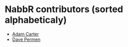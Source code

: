 NabbR contributors (sorted alphabeticaly)
=========================================
* [Adam Carter](https://twitter.com/nerdylikeme)
* [Dave Permen](https://twitter.com/davepermen)
